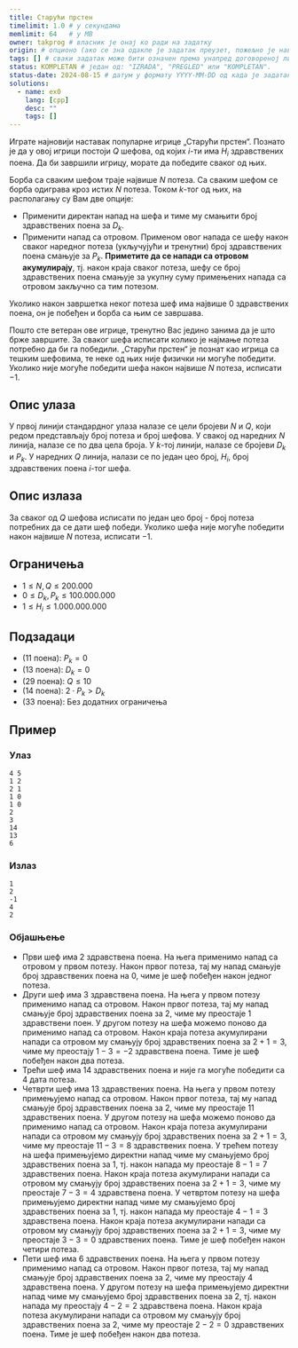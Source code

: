 ```yaml
---
title: Старући прстен
timelimit: 1.0 # у секундама
memlimit: 64   # y MB
owner: takprog # власник је онај ко ради на задатку
origin: # опционо (ако се зна одакле је задатак преузет, пожељно је навести извор)
tags: [] # сваки задатак може бити означен према унапред договореној листи ознака
status: KOMPLETAN # један од: "IZRADA", "PREGLED" или "KOMPLETAN".
status-date: 2024-08-15 # датум у формату YYYY-MM-DD од када је задатак у наведеном статусу
solutions:
  - name: ex0
    lang: [cpp]
    desc: ""
    tags: []
---
```


Играте најновији наставак популарне игрице „Старући прстен“. Познато је да у овој игрици постоји $Q$ шефова, од којих $i$-ти има $H_i$ здравствених поена. Да би завршили игрицу, морате да победите сваког од њих.

Борба са сваким шефом траје највише $N$ потеза. Са сваким шефом се борба одиграва кроз истих $N$ потеза. Током $k$-тог од њих, на располагању су Вам две опције:
 * Применити директан напад на шефа и тиме му смањити број здравствених поена за $D_k$.
 * Применити напад са отровом. Применом овог напада се шефу након сваког наредног потеза (укључујући и тренутни) број здравствених поена смањује за $P_k$. **Приметите да се напади са отровом акумулирају**, тј. након краја сваког потеза, шефу се број здравствених поена смањује за укупну суму примењених напада са отровом закључно са тим потезом.

Уколико након завршетка неког потеза шеф има највише $0$ здравствених поена, он је побеђен и борба са њим се завршава.

Пошто сте ветеран ове игрице, тренутно Вас једино занима да је што брже завршите. За сваког шефа исписати колико је најмање потеза потребно да би га победили. „Старући прстен“ је познат као игрица са тешким шефовима, те неке од њих није физички ни могуће победити. Уколико није могуће победити шефа након највише $N$ потеза, исписати $-1$.

## Опис улаза
У првој линији стандардног улаза налазе се цели бројеви $N$ и $Q$, који редом представљају број потеза и број шефова. У свакој од наредних $N$ линија, налазе се по два цела броја. У $k$-тој линији, налазе се бројеви $D_k$ и $P_k$. У наредних $Q$ линија, налази се по један цео број, $H_i$, број здравствених поена $i$-тог шефа.

## Опис излаза
За сваког од $Q$ шефова исписати по један цео број - број потеза потребних да се дати шеф победи. Уколико шефа није могуће победити након највише $N$ потеза, исписати $-1$.

## Ограничења
*   $1 \leq N, Q \leq 200.000$
*   $0 \leq D_k, P_k \leq 100.000.000$
*   $1 \leq H_i \leq 1.000.000.000$


## Подзадаци
*   (11 поена): $P_k = 0$
*   (13 поена): $D_k = 0$
*   (29 поена): $Q \leq 10$
*   (14 поена): $2 \cdot P_k > D_k$
*   (33 поена): Без додатних ограничења
## Пример

### Улаз

```
4 5
1 2
2 1
1 0
1 0
2
3
14
13
6
```

### Излаз

```
1
2
-1
4
2
```
### Објашњење
* Први шеф има $2$ здравствена поена. На њега применимо напад са отровом у првом потезу. Након првог потеза, тај му напад смањује број здравствених поена на $0$, чиме је шеф побеђен након једног потеза.
* Други шеф има $3$ здравствена поена. На њега у првом потезу применимо напад са отровом. Након првог потеза, тај му напад смањује број здравствених поена за $2$, чиме му преостаје $1$ здравствени поен. У другом потезу на шефа можемо поново да применимо напад са отровом. Након краја потеза акумулирани напади са отровом му смањују број здравствених поена за $2+1=3$, чиме му преостају $1 - 3 = -2$ здравствена поена. Тиме је шеф побеђен након два потеза.
* Трећи шеф има $14$ здравствених поена и није га могуће победити са $4$ дата потеза.
* Четврти шеф има $13$ здравствених поена. На њега у првом потезу примењујемо напад са отровом. Након првог потеза, тај му напад смањује број здравствених поена за $2$, чиме му преостаје $11$ здравствених поена. У другом потезу на шефа можемо поново да применимо напад са отровом. Након краја потеза акумулирани напади са отровом му смањују број здравствених поена за $2+1=3$, чиме му преостаје $11 - 3 = 8$ здравствених поена. У трећем потезу на шефа примењујемо директни напад чиме му смањујемо број здравствених поена за $1$, тј. након напада му преостаје $8 - 1 = 7$ здравствених поена. Након краја потеза акумулирани напади са отровом му смањују број здравствених поена за $2+1=3$, чиме му преостаје $7 - 3 = 4$ здравствена поена. У четвртом потезу на шефа примењујемо директни напад чиме му смањујемо број здравствених поена за $1$, тј. након напада му преостаје $4 - 1 = 3$ здравствена поена. Након краја потеза акумулирани напади са отровом му смањују број здравствених поена за $2+1=3$, чиме му преостаје $3 - 3 = 0$ здравствених поена. Тиме је шеф побеђен након четири потеза. 
* Пети шеф има $6$ здравствених поена. На њега у првом потезу применимо напад са отровом. Након првог потеза, тај му напад смањује број здравствених поена за $2$, чиме му преостају $4$ здравствена поена. У другом потезу на шефа примењујемо директни напад чиме му смањујемо број здравствених поена за $2$, тј. након напада му преостају $4 - 2 = 2$ здравствена поена. Након краја потеза акумулирани напади са отровом му смањују број здравствених поена за $2$, чиме му преостаје $2 - 2 = 0$ здравствених поена. Тиме је шеф побеђен након два потеза.


